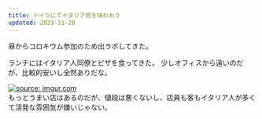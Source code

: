 ```yaml
---
title: ドイツにてイタリア感を味わおう
updated: 2023-11-28
---
```


昼からコロキウム参加のため出ラボしてきた。

ランチにはイタリア人同僚とピザを食ってきた。
少しオフィスから遠いのだが、比較的安いし全然ありだな。

<a href="https://imgur.com/kzEJL0j"><img src="https://i.imgur.com/kzEJL0j.jpg" title="source: imgur.com" /></a>  
もっとうまい店はあるのだが、値段は悪くないし、店員も客もイタリア人が多くて活発な雰囲気が嫌いじゃない。
